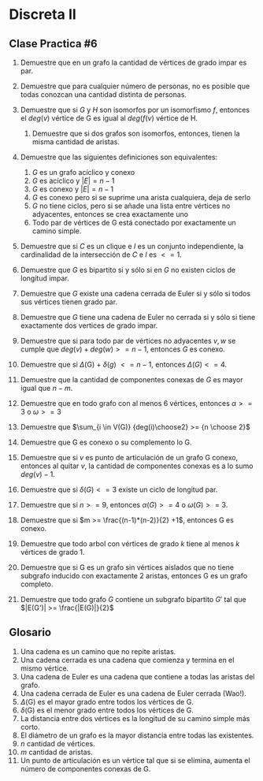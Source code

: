 # Discreta II

## Clase Practica #6

1. Demuestre que en un grafo la cantidad de vértices de grado impar es par.
2. Demuestre que para cualquier número de personas, no es posible que todas conozcan una cantidad distinta de personas.
3. Demuestre que si $G$ y $H$ son isomorfos por un isomorfismo $f$, entonces el $deg(v)$ vértice de G es igual al $deg(f(v)$ vértice de H. 
    1. Demuestre que si dos grafos son isomorfos, entonces, tienen la misma cantidad de aristas.

4. Demuestre que las siguientes definiciones son equivalentes:
    1. $G$ es un grafo acíclico y conexo
    2. $G$ es acíclico y $|E| = n-1$
    3. $G$ es conexo y $|E| = n-1$
    4. $G$ es conexo pero si se suprime una arista cualquiera, deja de serlo
    5. $G$ no tiene ciclos, pero si se añade una lista entre vértices no adyacentes, entonces se crea exactamente uno
    6. Todo par de vértices de G está conectado por exactamente un camino simple.

5. Demuestre que si $C$ es un clique e $I$ es un conjunto independiente, la cardinalidad de la intersección de $C$ e $I$ es $<= 1$.
6. Demuestre que $G$ es bipartito si y sólo si en $G$ no existen ciclos de longitud impar.
7. Demuestre que $G$ existe una cadena cerrada de Euler si y sólo si todos sus vértices tienen grado par.
8. Demuestre que $G$ tiene una cadena de Euler no cerrada si y sólo si tiene exactamente dos vertices de grado impar.
9. Demuestre que si para todo par de vértices no adyacentes $v,w$ se cumple que $deg(v)+deg(w) >= n-1$, entonces $G$ es conexo.
10. Demuestre que si $\Delta$(G) + $\delta(g)$ $<= n-1$, entonces $\Delta(G) <= 4$.
11. Demuestre que la cantidad de componentes conexas de $G$ es mayor igual que $n - m$.
12. Demuestre que en todo grafo con al menos 6 vértices, entonces $\alpha >= 3$ o $\omega >= 3$
13. Demuestre que $\sum_{i \in V(G)} {deg(i)\choose2} >= {n \choose 2}$
14. Demuestre que G es conexo o su complemento lo G.
15. Demuestre que si $v$ es punto de articulación de un grafo G conexo, entonces al quitar $v$, la cantidad de componentes conexas es a lo
sumo $deg(v) - 1$.
16. Demuestre que si $\delta(G) <=3$ existe un ciclo de longitud par.
17. Demuestre que si $n >= 9$, entonces $\alpha(G) >=4$ o $\omega(G) >=3$.
18. Demuestre que si $m >= \frac{(n-1)*(n-2)}{2} +1$, entonces G es conexo.
19. Demuestre que todo arbol con vértices de grado $k$ tiene al menos $k$ vértices de grado 1.
20. Demuestre que si G es un grafo sin vértices aislados que no tiene subgrafo inducido con exactamente 2 aristas, entonces G es un
grafo completo.
21. Demuestre que todo grafo $G$ contiene un subgrafo bipartito $G'$ tal que $|E(G')| >= \frac{|E(G)|}{2}$

## Glosario

1. Una cadena es un camino que no repite aristas.
2. Una cadena cerrada es una cadena que comienza y termina en el mismo vértice.
3. Una cadena de Euler es una cadena que contiene a todas las aristas del grafo.
4. Una cadena cerrada de Euler es una cadena de Euler cerrada (Wao!).
5. $\Delta$(G) es el mayor grado entre todos los vértices de G.
6. $\delta$(G) es el menor grado entre todos los vértices de G.
7. La distancia entre dos vértices es la longitud de su camino simple más corto.
8. El diámetro de un grafo es la mayor distancia entre todas las existentes.
9. $n$ cantidad de vértices.
10. $m$ cantidad de aristas.
11. Un punto de articulación es un vértice tal que si se elimina, aumenta el número de componentes conexas de G.
